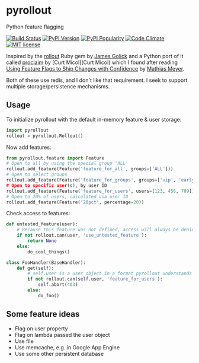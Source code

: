 # pyrollout
Python feature flagging

[![Build Status](https://travis-ci.org/brechin/pyrollout.svg?branch=master)](https://travis-ci.org/brechin/pyrollout)
[![PyPI Version](https://img.shields.io/pypi/v/pyrollout.svg?style=flat-square)](https://pypi.python.org/pypi/pyrollout/)
[![PyPI Popularity](https://img.shields.io/pypi/dm/pyrollout.svg?style=flat-square)](https://pypi.python.org/pypi/pyrollout/)
[![Code Climate](https://codeclimate.com/github/brechin/pyrollout/badges/gpa.svg)](https://codeclimate.com/github/brechin/pyrollout)
[![MIT license](http://img.shields.io/badge/license-MIT-brightgreen.svg)](http://opensource.org/licenses/MIT)

Inspired by the [rollout](https://github.com/FetLife/rollout) Ruby gem by [James Golick](https://github.com/jamesgolick)
and a Python port of it called
[proclaim](https://github.com/asenchi/proclaim) by [Curt Micol](Curt Micol) which I found after reading
[Using Feature Flags to Ship Changes with Confidence](http://blog.travis-ci.com/2014-03-04-use-feature-flags-to-ship-changes-with-confidence/)
by [Mathias Meyer](https://github.com/roidrage).

Both of these use redis, and I don't like that requirement. I seek to support multiple storage/persistence mechanisms.

Usage
-----

To initialize pyrollout with the default in-memory feature & user storage:

```python
import pyrollout
rollout = pyrollout.Rollout()
```

Now add features:

```python
from pyrollout.feature import Feature
# Open to all by using the special group 'ALL'
rollout.add_feature(Feature('feature_for_all', groups=['ALL']))
# Open to select groups
rollout.add_feature(Feature('feature_for_groups', groups=['vip', 'early_adopter]))
# Open to specific user(s), by user ID
rollout.add_feature(Feature('feature_for_users', users=[123, 456, 789]))
# Open to 20% of users, calculated via user ID
rollout.add_feature(Feature('20pct', percentage=20))
```

Check access to features:

```python
def untested_feature(user):
    # Because this feature was not defined, access will always be denied (by default)
    if not rollout.can(user, 'use_untested_feature'):
        return None
    else:
        do_cool_things()

class FooHandler(BaseHandler):
    def get(self):
        # self.user is a user object in a format pyrollout understands
        if not rollout.can(self.user, 'feature_for_users'):
            self.abort(403)
        else:
            do_foo()
```

Some feature ideas
------------------

* Flag on user property
* Flag on lambda passed the user object
* Use file
* Use memcache, e.g. in Google App Engine
* Use some other persistent database
